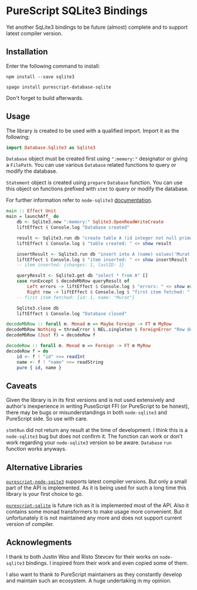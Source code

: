 # PureScript SQLite3 Bindings

Yet another SqLite3 bindings to be future (almost) complete and to support latest compiler version.

## Installation

Enter the following command to install:

    npm install --save sqlite3

    spago install purescript-database-sqlite

Don't forget to build afterwards.

## Usage

The library is created to be used with a qualified import. Import it as the following:

```purescript
import Database.Sqlite3 as Sqlite3
```

`Database` object must be created first using `":memory:"` designator or giving a `FilePath`. You can use various `Database` related functions to query or modify the database.    

`Statement` object is created using `prepare` `Database` function. You can use this object on functions prefixed with `stmt` to query or modify the database.

For further information refer to `node-sqlite3` [documentation](https://github.com/mapbox/node-sqlite3/wiki). 

```purescript
main :: Effect Unit
main = launchAff_ do
    db <- Sqlite3.new ":memory:" Sqlite3.OpenReadWriteCreate
    liftEffect $ Console.log "Database created"

    result <- Sqlite3.run db "create table A (id integer not null primary key autoincrement, name varchar(30) not null)" []
    liftEffect $ Console.log $ "table created: " <> show result

    insertResult <- Sqlite3.run db "insert into A (name) values('Murat')" []
    liftEffect $ Console.log $ "item inserted: " <> show insertResult
    -- item inserted: {changes: 1, lastID: 1}

    queryResult <- Sqlite3.get db "select * from A" []
    case runExcept $ decodeMbRow queryResult of
        Left errors -> liftEffect $ Console.log $ "errors: " <> show errors -- map renderForeignError errors
        Right row -> liftEffect $ Console.log $ "first item fetched: " <> show row
    -- first item fetched: {id: 1, name: "Murat"}

    Sqlite3.close db
    liftEffect $ Console.log "Database closed"

decodeMbRow :: forall m. Monad m => Maybe Foreign -> FT m MyRow
decodeMbRow Nothing = throwError $ NEL.singleton $ ForeignError "Row does not exist"
decodeMbRow (Just f) = decodeRow f

decodeRow :: forall m. Monad m => Foreign -> FT m MyRow
decodeRow f = do
    id <- f ! "id" >>= readInt
    name <- f ! "name" >>= readString
    pure { id, name }
```

## Caveats

Given the library is in its first versions and is not used extensively and author's inexperience in writing PuseScript FFI (or PureScript to be honest), there may be bugs or misunderstandings in both `node-sqlite3` and PureScript side. So use with care. 

`stmtRun` did not return any result at the time of development. I think this is a `node-sqlite3` bug but does not confirm it. The function can work or don't work regarding your `node-sqlite3` version so be aware. `Database` `run` function works anyways.

## Alternative Libraries

[`purescript-node-sqite3`](https://pursuit.purescript.org/packages/purescript-sqlite/3.0.0) supports latest compiler versions. But only a small part of the API is implemented. As it is being used for such a long time this library is your first choice to go.

[`purescript-sqlite`](https://pursuit.purescript.org/packages/purescript-node-sqlite3/6.0.0) is future rich as it is implemented most of the API. Also it contains some monad transformers to make usage more convenient. But unfortunately it is not maintained any more and does not support current version of compiler.

## Acknowlegments

I thank to both Justin Woo and Risto Stevcev for their works on `node-sqlite3` bindings. I inspired from their work and even copied some of them.

I also want to thank to PureScript maintainers as they constantly develop and maintain such an ecosystem. A huge undertaking in my opinion.